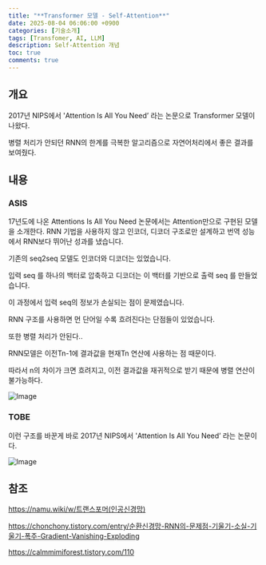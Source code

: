 ```yaml
---
title: "**Transformer 모델 - Self-Attention**"
date: 2025-08-04 06:06:00 +0900
categories: [기술소개]
tags: [Transfomer, AI, LLM]
description: Self-Attention 개념
toc: true
comments: true
---
```


## 개요

2017년 NIPS에서 'Attention Is All You Need’ 라는 논문으로 Transformer 모델이 나왔다.

병렬 처리가 안되던 RNN의 한계를 극복한 알고리즘으로 자연어처리에서 좋은 결과를 보여줬다.

## 내용

### ASIS

17년도에 나온 Attentions Is All You Need 논문에서는 Attention만으로 구현된 모델을 소개한다. RNN 기법을 사용하지 않고 인코더, 디코더 구조로만 설계하고 번역 성능에서 RNN보다 뛰어난 성과를 냈습니다.

기존의 seq2seq 모델도 인코더와 디코더는 있었습니다.

입력  seq 를 하나의 백터로 압축하고 디코더는 이 백터를 기반으로 출력 seq 를 만들었습니다. 

이 과정에서 입력 seq의 정보가 손실되는 점이 문제였습니다.

RNN 구조를 사용하면 먼 단어일 수록 흐려진다는 단점들이 있었습니다. 

또한 병렬 처리가 안된다..

RNN모델은 이전Tn-1에 결과값을 현재Tn 연산에 사용하는 점 때문이다. 

따라서 n의 차이가 크면 흐려지고, 이전 결과값을 재귀적으로 받기 때문에 병렬 연산이 불가능하다.

![Image](https://prod-files-secure.s3.us-west-2.amazonaws.com/e6db513d-ec54-40ff-aa74-2487b0bcfe15/1e7f5e6f-9228-4d68-9d1d-6554327138c3/Untitled.png?X-Amz-Algorithm=AWS4-HMAC-SHA256&X-Amz-Content-Sha256=UNSIGNED-PAYLOAD&X-Amz-Credential=ASIAZI2LB4665GHYNYTF%2F20250804%2Fus-west-2%2Fs3%2Faws4_request&X-Amz-Date=20250804T071952Z&X-Amz-Expires=3600&X-Amz-Security-Token=IQoJb3JpZ2luX2VjEAcaCXVzLXdlc3QtMiJHMEUCIC1OVYKearvSTkiIanade%2Fp0qd5cmaTvwte7iGVtm94sAiEAkwAIAWJx48bkieOTQOKPSuHdVicZlvTXx9TKGqynZk0q%2FwMIQBAAGgw2Mzc0MjMxODM4MDUiDDnIfZP6rO%2FueYyX6SrcA6ciVZTeElv0w6EFuxNkmCLneUTqbT1eWTH6mMb2gXa2SNxOhmfqpE4yOixj23X5tiJqCrBhc43rlz1ubp1w4LB7TQLU3n5dQq0FZk1VEec2PZozFWd6mu2c8Qy8N3oSLjylfqQoUu%2FAnlb5MIVMd1L6qJ0SjiN1P66UZ6ZKbzTaW%2Fkc3uDwwrrum2cZn8L1rskRFyPOUICrgHhFs0XQ2wh0Crd6BILBs5T7IVNKd3RQV%2BC%2BNM6KbV%2BUD1r6eMAzPL4QLuvYKJdqHQN9Xl7%2FVhFjx7m4PJ%2F8e1OJWEEVeCyLgFYePedqMPVtHvS0StPbBf4ssdmyoekReFcgnXBU23I%2FizZsS42NjBLTSPtYqR3JJcegAFlvYd%2FyY%2F%2BP6nb65qG4TTh16xbq%2F4H9TzbQbsVdTTFO10p9lZpNr5HXhArXUQb5gcYrKgLfY9J3t3YJFRFSNcmVZswxLC7yjJL%2F3PKHIDMQId5upn3tZoRL4bpNkbeX8idmqQZvv7hy8OR%2F%2Fuekdt%2BevKWod0LhngpHu9wuci0%2BLplgmuxL2Hv7PYooFKwGAczNsRxx7z%2BVyD3YIqRjt6%2B5Jwfqv1dcZ8cb8gZp3QJ5%2BMYInTCBBwjnDujTTHQ9Y1BRhPhj3sCLMMe2wcQGOqUBQzSjtjJ8U5twyVwaWL7TYa0nk5wC21H7nhFI6bXdgcd8NCVSGxcLejtD8QuqBGTc3z56rpbQ16AB76Doq0Bs40afTmHUWFBGWgEYnMZ%2BE1TeE22iOEkHQE7HvR3lfeTGV1Ore4ZkRulcr%2FAAlubNWNmgBHUaJ8kRZcjzKhx72H%2FtdRsASthmKXcaqsWYiQCnl1%2FSSMWmaLdyzIaexQ0p24K4x5XY&X-Amz-Signature=7b04069ed376f1e11843c47ef8aefa79e0baed689f6279e3bda6710e388a459d&X-Amz-SignedHeaders=host&x-amz-checksum-mode=ENABLED&x-id=GetObject)

### TOBE

이런 구조를 바꾼게 바로 2017년 NIPS에서 'Attention Is All You Need’ 라는 논문이다. 

![Image](https://prod-files-secure.s3.us-west-2.amazonaws.com/e6db513d-ec54-40ff-aa74-2487b0bcfe15/6e9cd139-802d-46d7-a36a-93043fd1cafc/Untitled.png?X-Amz-Algorithm=AWS4-HMAC-SHA256&X-Amz-Content-Sha256=UNSIGNED-PAYLOAD&X-Amz-Credential=ASIAZI2LB4665GHYNYTF%2F20250804%2Fus-west-2%2Fs3%2Faws4_request&X-Amz-Date=20250804T071952Z&X-Amz-Expires=3600&X-Amz-Security-Token=IQoJb3JpZ2luX2VjEAcaCXVzLXdlc3QtMiJHMEUCIC1OVYKearvSTkiIanade%2Fp0qd5cmaTvwte7iGVtm94sAiEAkwAIAWJx48bkieOTQOKPSuHdVicZlvTXx9TKGqynZk0q%2FwMIQBAAGgw2Mzc0MjMxODM4MDUiDDnIfZP6rO%2FueYyX6SrcA6ciVZTeElv0w6EFuxNkmCLneUTqbT1eWTH6mMb2gXa2SNxOhmfqpE4yOixj23X5tiJqCrBhc43rlz1ubp1w4LB7TQLU3n5dQq0FZk1VEec2PZozFWd6mu2c8Qy8N3oSLjylfqQoUu%2FAnlb5MIVMd1L6qJ0SjiN1P66UZ6ZKbzTaW%2Fkc3uDwwrrum2cZn8L1rskRFyPOUICrgHhFs0XQ2wh0Crd6BILBs5T7IVNKd3RQV%2BC%2BNM6KbV%2BUD1r6eMAzPL4QLuvYKJdqHQN9Xl7%2FVhFjx7m4PJ%2F8e1OJWEEVeCyLgFYePedqMPVtHvS0StPbBf4ssdmyoekReFcgnXBU23I%2FizZsS42NjBLTSPtYqR3JJcegAFlvYd%2FyY%2F%2BP6nb65qG4TTh16xbq%2F4H9TzbQbsVdTTFO10p9lZpNr5HXhArXUQb5gcYrKgLfY9J3t3YJFRFSNcmVZswxLC7yjJL%2F3PKHIDMQId5upn3tZoRL4bpNkbeX8idmqQZvv7hy8OR%2F%2Fuekdt%2BevKWod0LhngpHu9wuci0%2BLplgmuxL2Hv7PYooFKwGAczNsRxx7z%2BVyD3YIqRjt6%2B5Jwfqv1dcZ8cb8gZp3QJ5%2BMYInTCBBwjnDujTTHQ9Y1BRhPhj3sCLMMe2wcQGOqUBQzSjtjJ8U5twyVwaWL7TYa0nk5wC21H7nhFI6bXdgcd8NCVSGxcLejtD8QuqBGTc3z56rpbQ16AB76Doq0Bs40afTmHUWFBGWgEYnMZ%2BE1TeE22iOEkHQE7HvR3lfeTGV1Ore4ZkRulcr%2FAAlubNWNmgBHUaJ8kRZcjzKhx72H%2FtdRsASthmKXcaqsWYiQCnl1%2FSSMWmaLdyzIaexQ0p24K4x5XY&X-Amz-Signature=8fe6ed505a6192af7363411b2410f31ac8923acc9d94dfa4e468e7efb952d6e7&X-Amz-SignedHeaders=host&x-amz-checksum-mode=ENABLED&x-id=GetObject)

## 참조

https://namu.wiki/w/트랜스포머(인공신경망)

https://chonchony.tistory.com/entry/순환신경망-RNN의-문제점-기울기-소실-기울기-폭주-Gradient-Vanishing-Exploding

https://calmmimiforest.tistory.com/110


